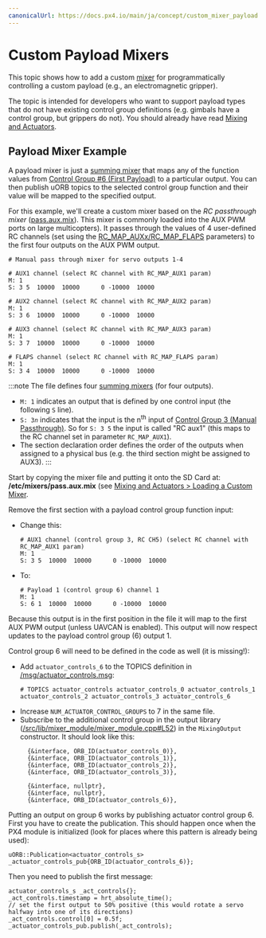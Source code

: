 ```yaml
---
canonicalUrl: https://docs.px4.io/main/ja/concept/custom_mixer_payload
---
```


# Custom Payload Mixers

This topic shows how to add a custom [mixer](../concept/mixing.md) for programmatically controlling a custom payload (e.g., an electromagnetic gripper).

The topic is intended for developers who want to support payload types that do not have existing control group definitions (e.g. gimbals have a control group, but grippers do not). You should already have read [Mixing and Actuators](../concept/mixing.md).


## Payload Mixer Example

A payload mixer is just a [summing mixer](../concept/mixing.md#summing_mixer) that maps any of the function values from [Control Group #6 (First Payload)](../concept/mixing.md#control_group_6) to a particular output. You can then publish uORB topics to the selected control group function and their value will be mapped to the specified output.

For this example, we'll create a custom mixer based on the *RC passthrough mixer* ([pass.aux.mix](https://github.com/PX4/PX4-Autopilot/blob/master/ROMFS/px4fmu_common/mixers/pass.aux.mix)). This mixer is commonly loaded into the AUX PWM ports on large multicopters). It passes through the values of 4 user-defined RC channels (set using the [RC_MAP_AUXx/RC_MAP_FLAPS](../advanced_config/parameter_reference.md#RC_MAP_AUX1) parameters) to the first four outputs on the AUX PWM output.

```
# Manual pass through mixer for servo outputs 1-4

# AUX1 channel (select RC channel with RC_MAP_AUX1 param)
M: 1
S: 3 5  10000  10000      0 -10000  10000

# AUX2 channel (select RC channel with RC_MAP_AUX2 param)
M: 1
S: 3 6  10000  10000      0 -10000  10000

# AUX3 channel (select RC channel with RC_MAP_AUX3 param)
M: 1
S: 3 7  10000  10000      0 -10000  10000

# FLAPS channel (select RC channel with RC_MAP_FLAPS param)
M: 1
S: 3 4  10000  10000      0 -10000  10000
```

:::note
The file defines four [summing mixers](../concept/mixing.md#summing_mixer) (for four outputs).
- `M: 1` indicates an output that is defined by one control input (the following `S` line).
- `S: 3`_`n`_ indicates that the input is the n<sup>th</sup> input of [Control Group 3 (Manual Passthrough)](../concept/mixing.md#control-group-3-manual-passthrough). So for `S: 3 5` the input is called "RC aux1" (this maps to the RC channel set in parameter `RC_MAP_AUX1`).
- The section declaration order defines the order of the outputs when assigned to a physical bus (e.g. the third section might be assigned to AUX3).
:::

Start by copying the mixer file and putting it onto the SD Card at: **/etc/mixers/pass.aux.mix** (see [Mixing and Actuators > Loading a Custom Mixer](../concept/mixing.md#loading_custom_mixer).

Remove the first section with a payload control group function input:
- Change this:
  ```
  # AUX1 channel (control group 3, RC CH5) (select RC channel with RC_MAP_AUX1 param)
  M: 1
  S: 3 5  10000  10000      0 -10000  10000
  ```
- To:
  ```
  # Payload 1 (control group 6) channel 1
  M: 1
  S: 6 1  10000  10000      0 -10000  10000
  ```

Because this output is in the first position in the file it will map to the first AUX PWM output (unless UAVCAN is enabled). This output will now respect updates to the payload control group (6) output 1.

Control group 6 will need to be defined in the code as well (it is missing!):
- Add `actuator_controls_6` to the TOPICS definition in [/msg/actuator_controls.msg](https://github.com/PX4/PX4-Autopilot/blob/master/msg/actuator_controls.msg#L17):
  ```
  # TOPICS actuator_controls actuator_controls_0 actuator_controls_1 actuator_controls_2 actuator_controls_3 actuator_controls_6
  ```
- Increase `NUM_ACTUATOR_CONTROL_GROUPS` to 7 in the same file.
- Subscribe to the additional control group in the output library ([/src/lib/mixer_module/mixer_module.cpp#L52](https://github.com/PX4/PX4-Autopilot/blob/master/src/lib/mixer_module/mixer_module.cpp#L52)) in the `MixingOutput` constructor. It should look like this:
  ```
    {&interface, ORB_ID(actuator_controls_0)},
    {&interface, ORB_ID(actuator_controls_1)},
    {&interface, ORB_ID(actuator_controls_2)},
    {&interface, ORB_ID(actuator_controls_3)},
  ```
  ```
    {&interface, nullptr},
    {&interface, nullptr},
    {&interface, ORB_ID(actuator_controls_6)},
  ```

Putting an output on group 6 works by publishing actuator control group 6. First you have to create the publication. This should happen once when the PX4 module is initialized (look for places where this pattern is already being used):
```
uORB::Publication<actuator_controls_s> _actuator_controls_pub{ORB_ID(actuator_controls_6)};
```

Then you need to publish the first message:
```
actuator_controls_s _act_controls{};
_act_controls.timestamp = hrt_absolute_time();
// set the first output to 50% positive (this would rotate a servo halfway into one of its directions)
_act_controls.control[0] = 0.5f;
_actuator_controls_pub.publish(_act_controls);
```
